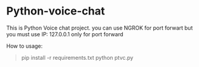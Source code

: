 # Python-voice-chat

This is Python Voice chat project. you can use NGROK for port forwart but you must use IP: 127.0.0.1 only for port forward

How to usage:
>pip install -r requirements.txt
>python ptvc.py


